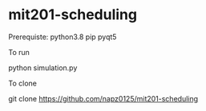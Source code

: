 # mit201-scheduling

Prerequiste:
python3.8
pip
pyqt5


To run


python simulation.py


To clone


git clone https://github.com/napz0125/mit201-scheduling
